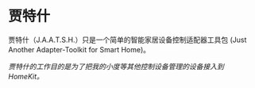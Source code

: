 # 贾特什

贾特什（J.A.A.T.S.H.）只是一个简单的智能家居设备控制适配器工具包 (Just Another Adapter-Toolkit for Smart Home)。

*贾特什的工作目的是为了把我的小度等其他控制设备管理的设备接入到 HomeKit。*